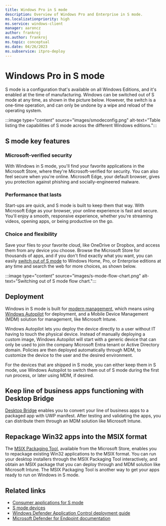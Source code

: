 ```yaml
---
title: Windows Pro in S mode
description: Overview of Windows Pro and Enterprise in S mode.
ms.localizationpriority: high
ms.service: windows-client
manager: aaroncz
author: frankroj
ms.author: frankroj
ms.topic: conceptual
ms.date: 04/26/2023
ms.subservice: itpro-deploy
---
```


# Windows Pro in S mode

S mode is a configuration that's available on all Windows Editions, and it's enabled at the time of manufacturing. Windows can be switched out of S mode at any time, as shown in the  picture below. However, the switch is a one-time operation, and can only be undone by a wipe and reload of the operating system.

:::image type="content" source="images/smodeconfig.png" alt-text="Table listing the capabilities of S mode across the different Windows editions.":::

## S mode key features

### Microsoft-verified security

With Windows in S mode, you'll find your favorite applications in the Microsoft Store, where they're Microsoft-verified for security. You can also feel secure when you're online. Microsoft Edge, your default browser, gives you protection against phishing and socially-engineered malware.

### Performance that lasts

Start-ups are quick, and S mode is built to keep them that way. With Microsoft Edge as your browser, your online experience is fast and secure. You'll enjoy a smooth, responsive experience, whether you're streaming videos, opening apps, or being productive on the go.

### Choice and flexibility

Save your files to your favorite cloud, like OneDrive or Dropbox, and access them from any device you choose. Browse the Microsoft Store for thousands of apps, and if you don't find exactly what you want, you can easily [switch out of S mode](./windows-10-pro-in-s-mode.md) to Windows Home, Pro, or Enterprise editions at any time and search the web for more choices, as shown below.

:::image type="content" source="images/s-mode-flow-chart.png" alt-text="Switching out of S mode flow chart.":::

## Deployment

Windows in S mode is built for [modern management](/windows/client-management/manage-windows-10-in-your-organization-modern-management), which means using [Windows Autopilot](/mem/autopilot/windows-autopilot) for deployment, and a Mobile Device Management (MDM) solution for management, like Microsoft Intune.

Windows Autopilot lets you deploy the device directly to a user without IT having to touch the physical device. Instead of manually deploying a custom image, Windows Autopilot will start with a generic device that can only be used to join the company Microsoft Entra tenant or Active Directory domain. Policies are then deployed automatically through MDM, to customize the device to the user and the desired environment.

For the devices that are shipped in S mode, you can either keep them in S mode, use Windows Autopilot to switch them out of S mode during the first run process, or later using MDM, if desired.

## Keep line of business apps functioning with Desktop Bridge

[Desktop Bridge](/windows/uwp/porting/desktop-to-uwp-root) enables you to convert your line of business apps to a packaged app with UWP manifest. After testing and validating the apps, you can distribute them through an MDM solution like Microsoft Intune.

## Repackage Win32 apps into the MSIX format

The [MSIX Packaging Tool](/windows/application-management/msix-app-packaging-tool), available from the Microsoft Store, enables you to repackage existing Win32 applications to the MSIX format. You can run your desktop installers through the MSIX Packaging Tool interactively, and obtain an MSIX package that you can deploy through and MDM solution like Microsoft Intune. The MSIX Packaging Tool is another way to get your apps ready to run on Windows in S mode.

## Related links

- [Consumer applications for S mode](https://www.microsoft.com/windows/s-mode)
- [S mode devices](https://www.microsoft.com/windows/view-all-devices)
- [Windows Defender Application Control deployment guide](/windows/security/threat-protection/windows-defender-application-control/windows-defender-application-control-deployment-guide)
- [Microsoft Defender for Endpoint documentation](/microsoft-365/security/defender-endpoint/)
